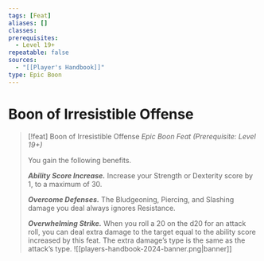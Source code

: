 ```yaml
---
tags: [Feat]
aliases: []
classes: 
prerequisites:
  - Level 19+
repeatable: false
sources:
  - "[[Player's Handbook]]"
type: Epic Boon
---
```

# Boon of Irresistible Offense
>[!feat] Boon of Irresistible Offense
>_Epic Boon Feat (Prerequisite: Level 19+)_
>
>You gain the following benefits.
>
>**_Ability Score Increase._** Increase your Strength or Dexterity score by 1, to a maximum of 30.
>
>**_Overcome Defenses._** The Bludgeoning, Piercing, and Slashing damage you deal always ignores Resistance.
>
>**_Overwhelming Strike._** When you roll a 20 on the d20 for an attack roll, you can deal extra damage to the target equal to the ability score increased by this feat. The extra damage’s type is the same as the attack’s type.
![[players-handbook-2024-banner.png|banner]]